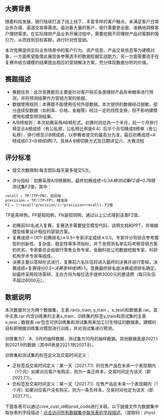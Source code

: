 <!-- 第三届厦门国际银行比赛 -->
<!-- 赛题比赛 -->
<!-- 2021-12-28 -->
<!-- <a target="_blank" href="https://www.zhihu.com/people/ashui233/">阿水</a>, <a target="_blank" href="https://www.zhihu.com/people/wang-he-13-93">鱼遇雨欲语与余</a>-->
<!--  -->

## 大赛背景

随着科技发展，银行陆续打造了线上线下、丰富多样的客户触点，来满足客户日常业务办理、渠道交易等需求。面对着大量的客户，银行需要更全面、准确地洞察客户理财需求。在实际理财产品业务开展过程中，需要挖掘不同理财产品对客群的吸引力，从而找到目标客群，进行针对性营销。 

本次竞赛提供实际业务场景中的客户行为、资产信息、产品交易信息等为建模对象，一方面希望能借此展现各参赛选手的数据挖掘实战能力，另一方面需要选手在复赛中结合建模的结果提出相应的营销解决方案，充分体现数据分析的价值。


## 赛题描述

- 赛题任务：此次竞赛题目主要是针对客户购买各类理财产品存单概率进行预测，并将预测结果作为营销方案的依据。
- 数据使用规则：本赛题不能使用任何外部数据。本次提供的数据经过脱敏，部分连续型数据（如利率、价格、金融等）经过一定的线性变换，但不影响建模使用和模型预测结果。
- A/B榜规则：本次初赛采用AB榜形式。初赛时间总共一个半月，前一个月排行榜显示A榜成绩（有公私榜，公私榜比例是6:4）后半个月切换成B榜单（有公私榜），排行榜显示B榜成绩，以参赛者提交的最高分为准，最后初赛成绩=A榜成绩*0.3+B榜成绩*0.7。具体A B榜切换方式及日期详见六、大赛流程


## 评分标准
- 提交次数限制:每支团队每天最多提交5次。

- 评分指标：初赛采用A/B榜赛制，最终初赛成绩=0.3*A榜测试集F2值+0.7*B榜测试集F2值，其中：
```python
recall = TP/(TP+FN)，召回率
precision = TP/(TP+FP)，精准率
F2 = 5*recall*precision/(4*precision+recall)，F2值
```

TP是真样例，FP是假阳例，FN是假阴例，通过以上公式得到该类F2值。

- 初赛前50名进入复赛，复赛选手需要提交模型代码、说明文档和PPT，并根据模型结果设计相应的营销方案。
- 复赛成绩＝(101-初赛排名)＊0.5+专家评定成绩＊0.5。专家评分将综合参考模型的创新性、复杂度、稳定性等多项指标，并下发预测名单实际考察营销方案的优劣。专家委员会由银行零售业务专家、金融科技公司数据挖掘专家、科研机构学术专家等组成。
- 决赛主要以答辩形式进行，复赛前六名队伍将进入最终的决赛并进行答辩。决赛成绩=复赛得分*0.5+决赛答辩成绩*0.5。竞赛最终排名由决赛成绩排名确定。如最终采用现场答辩，主办方将为每位选手提供3000元的邀请费（每只队伍不超过6000元）。

## 数据说明

本次数据共分为两个数据集，主表.rar(x_train, y_train 、x_test)和数据表.rar。其中主表.rar 内含训练集的主表x_train、训练集的标签y_train和测试集的主表x_test；数据表.rar包含可供训练集和测试集用来加工衍生特征的数据表。建模的目标即根据训练集对模型进行训练，并对测试集进行预测。

训练集为7、8、9月的抽样数据，测试集为10月的抽样数据。其他数据表是2021.1到2021.9的数据（其中R表是2021.1到2021.8）。

训练集和测试集的标签定义及交易时间定义：

- 正标签及交易时间定义：某一天（2021.7.1）的在售产品在未来一个表现期内（1个月）如果对应客户有购买，则为一条正样本，交易时间定为该天（即2021.7.1）。
- 负标签及交易时间定义：某一天（2021.7.1）在售产品在未来一个表现期内（1个月）如果对应客户没有购买，则为一条负样本，交易时间也定为该天（即2021.7.1）。

下面各表可以通过core_cust_id和prod_code进行关联。以下链接文件为数据集中每张表的字段描述：[点击访问所有数据集中每张表的字段描述](https://pan.baidu.com/s/1rLznTWHbjoLXCXPoMJFooQ)。（提取码：zhyo）
